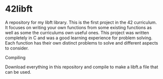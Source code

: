 # 42libft
A repository for my libft library. 
This is the first project in the 42 curriculum. It focuses on writing your own functions from some existing functions as well as some the curriculums own useful ones.
This project was written completely in C and was a good learning experience for problem solving. Each function has their own distinct problems to solve and different aspects to consider.

Compiling

Download everything in this repository and compile to make a libft.a file that can be used.
